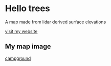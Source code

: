 # Hello trees

A map made from lidar derived surface elevations 

[visit my website](https://www.bing.com/ck/a?!&&p=bdd84af3f493f0069eada9addec47a748d8e7cc6bbbefd48654b5ee1be12e93bJmltdHM9MTc0MTIxOTIwMA&ptn=3&ver=2&hsh=4&fclid=22681edd-b885-61cd-3d69-0babb9ca6021&psq=outragis&u=a1aHR0cHM6Ly93d3cub3V0cmFnZWdpcy5jb20v&ntb=1)





## My map image

[campground](https://live.staticflickr.com/3485/3720141971_324155f776_z.jpg)